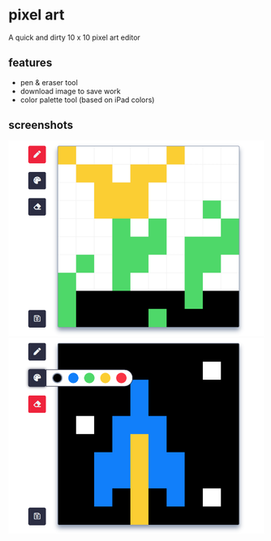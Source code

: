 # pixel art
A quick and dirty 10 x 10 pixel art editor

## features
* pen & eraser tool
* download image to save work
* color palette tool (based on iPad colors)

## screenshots
![example flower](screenshots/flower.png)
![color palette](screenshots/palette.png)